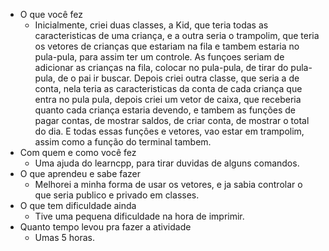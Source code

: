 - O que você fez
    - Inicialmente, criei duas classes, a Kid, que teria todas as caracteristicas de uma criança, e a outra seria o trampolim, que teria os vetores de crianças que estariam na fila e tambem estaria no pula-pula, para assim ter um controle. As funçoes seriam de adicionar as crianças na fila, colocar no pula-pula, de tirar do pula-pula, de o pai ir buscar. Depois criei outra classe, que seria a de conta, nela teria as caracteristicas da conta de cada criança que entra no pula pula, depois criei um vetor de caixa, que receberia quanto cada criança estaria devendo, e tambem as funções de pagar contas, de mostrar saldos, de criar conta, de mostrar o total do dia. E todas essas funçôes e vetores, vao estar em trampolim, assim como a função do terminal tambem.
- Com quem e como você fez
    - Uma ajuda do learncpp, para tirar duvidas de alguns comandos.
- O que aprendeu e sabe fazer
    - Melhorei a minha forma de usar os vetores, e ja sabia controlar o que seria publico e privado em classes.
- O que tem dificuldade ainda
    - Tive uma pequena dificuldade na hora de imprimir.
- Quanto tempo levou pra fazer a atividade
    - Umas 5 horas.
